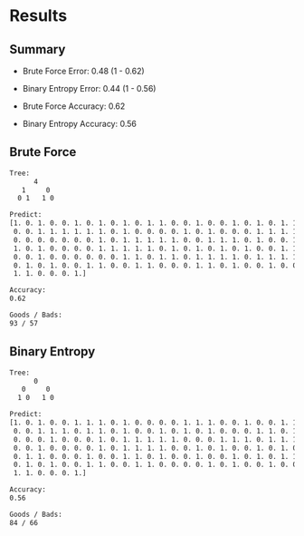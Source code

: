 # Results

## Summary

* Brute Force Error: 0.48 (1 - 0.62)
* Binary Entropy Error: 0.44 (1 - 0.56)


* Brute Force Accuracy: 0.62
* Binary Entropy Accuracy: 0.56


## Brute Force

```txt
Tree:
      4      
   1     0   
  0 1   1 0   

Predict:
[1. 0. 1. 0. 0. 1. 0. 1. 0. 1. 0. 1. 1. 0. 0. 1. 0. 0. 1. 0. 1. 0. 1. 1.
 0. 0. 1. 1. 1. 1. 1. 1. 0. 1. 0. 0. 0. 0. 1. 0. 1. 0. 0. 0. 1. 1. 1. 1.
 0. 0. 0. 0. 0. 0. 0. 1. 0. 1. 1. 1. 1. 1. 0. 0. 1. 1. 1. 0. 1. 0. 0. 1.
 1. 0. 1. 0. 0. 0. 0. 1. 1. 1. 1. 1. 0. 1. 0. 1. 0. 1. 0. 1. 0. 0. 1. 1.
 0. 0. 1. 0. 0. 0. 0. 0. 0. 1. 1. 0. 1. 1. 0. 1. 1. 1. 1. 0. 1. 1. 1. 1.
 0. 1. 0. 1. 0. 0. 1. 1. 0. 0. 1. 1. 0. 0. 0. 1. 1. 0. 1. 0. 0. 1. 0. 0.
 1. 1. 0. 0. 0. 1.]

Accuracy:
0.62

Goods / Bads:
93 / 57

```

## Binary Entropy

```txt
Tree:
      0      
   0     0   
  1 0   1 0   

Predict:
[1. 0. 1. 0. 0. 1. 1. 1. 0. 1. 0. 0. 0. 0. 1. 1. 1. 0. 0. 1. 0. 0. 1. 1.
 0. 0. 1. 1. 1. 0. 1. 1. 0. 1. 0. 0. 1. 0. 1. 0. 1. 0. 0. 0. 1. 1. 0. 1.
 0. 0. 0. 1. 0. 0. 0. 1. 0. 1. 1. 1. 1. 1. 0. 0. 0. 1. 1. 1. 0. 1. 1. 1.
 0. 0. 1. 0. 0. 0. 0. 1. 0. 1. 1. 1. 1. 0. 0. 1. 0. 1. 0. 0. 1. 0. 1. 0.
 0. 1. 1. 0. 0. 0. 1. 0. 0. 1. 1. 0. 1. 0. 0. 1. 0. 0. 1. 0. 1. 0. 1. 1.
 0. 1. 0. 1. 0. 0. 1. 1. 0. 0. 1. 1. 0. 0. 0. 0. 1. 0. 1. 0. 0. 1. 0. 0.
 1. 1. 0. 0. 0. 1.]

Accuracy:
0.56

Goods / Bads:
84 / 66

```

